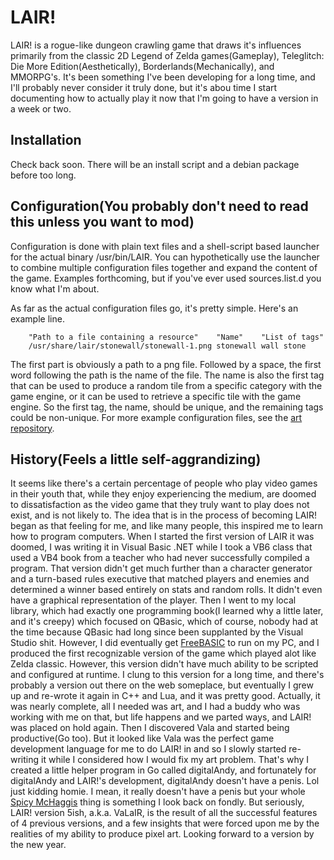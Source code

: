 LAIR!
=====

LAIR! is a rogue-like dungeon crawling game that draws it's influences primarily
from the classic 2D Legend of Zelda games(Gameplay), Teleglitch: Die More
Edition(Aesthetically), Borderlands(Mechanically), and MMORPG's. It's been
something I've been developing for a long time, and I'll probably never consider
it truly done, but it's abou time I start documenting how to actually play it
now that I'm going to have a version in a week or two.

Installation
------------

Check back soon. There will be an install script and a debian package before too
long.

Configuration(You probably don't need to read this unless you want to mod)
--------------------------------------------------------------------------

Configuration is done with plain text files and a shell-script based launcher
for the actual binary /usr/bin/LAIR. You can hypothetically use the launcher
to combine multiple configuration files together and expand the content of the
game. Examples forthcoming, but if you've ever used sources.list.d you know
what I'm about.

As far as the actual configuration files go, it's pretty simple. Here's an
example line.

        "Path to a file containing a resource"    "Name"    "List of tags"
        /usr/share/lair/stonewall/stonewall-1.png stonewall wall stone

The first part is obviously a path to a png file. Followed by a space, the first
word following the path is the name of the file. The name is also the first tag
that can be used to produce a random tile from a specific category with the game
engine, or it can be used to retrieve a specific tile with the game engine. So
the first tag, the name, should be unique, and the remaining tags could be
non-unique. For more example configuration files, see the [art repository](https://github.com/cmotc/lairart).

History(Feels a little self-aggrandizing)
-----------------------------------------

It seems like there's a certain percentage of people who play video games in
their youth that, while they enjoy experiencing the medium, are doomed to
dissatisfaction as the video game that they truly want to play does not exist,
and is not likely to. The idea that is in the process of becoming LAIR! began
as that feeling for me, and like many people, this inspired me to learn how to
program computers. When I started the first version of LAIR it was doomed, I was
writing it in Visual Basic .NET while I took a VB6 class that used a VB4 book
from a teacher who had never successfully compiled a program. That version
didn't get much further than a character generator and a turn-based rules
executive that matched players and enemies and determined a winner based
entirely on stats and random rolls. It didn't even have a graphical
representation of the player. Then I went to my local library, which had exactly
one programming book(I learned why a little later, and it's creepy) which
focused on QBasic, which of course, nobody had at the time because QBasic had
long since been supplanted by the Visual Studio shit. However, I did eventually
get [FreeBASIC](https://www.freebasic.net) to run on my PC, and I produced the
first recognizable version of the game which played alot like Zelda classic.
However, this version didn't have much ability to be scripted and configured at
runtime. I clung to this version for a long time, and there's probably a version
out there on the web someplace, but eventually I grew up and re-wrote it again
in C++ and Lua, and it was pretty good. Actually, it was nearly complete, all I
needed was art, and I had a buddy who was working with me on that, but life
happens and we parted ways, and LAIR! was placed on hold again. Then I
discovered Vala and started being productive(Go too). But it looked like Vala
was the perfect game development language for me to do LAIR! in and so I slowly
started re-writing it while I considered how I would fix my art problem. That's
why I created a little helper program in Go called digitalAndy, and fortunately
for digitalAndy and LAIR!'s development, digitalAndy doesn't have a penis. Lol
just kidding homie. I mean, it really doesn't have a penis but your whole
[Spicy McHaggis](https://www.youtube.com/watch?v=_ZN3weW1udE) thing is something
I look back on fondly. But seriously, LAIR! version 5ish, a.k.a. VaLaIR, is the
result of all the successful features of 4 previous versions, and a few insights
that were forced upon me by the realities of my ability to produce pixel art.
Looking forward to a version by the new year.
